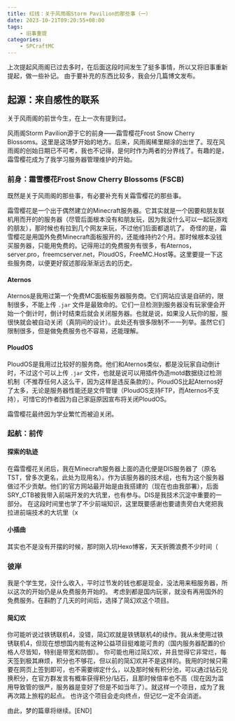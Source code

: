 ```yaml
---
title: 红线：关于风雨阁Storm Pavilion的那些事（一）
date: 2023-10-21T09:20:55+08:00
tags:
    - 旧事重提
categories:
    - SPCraftMC
---
```

上次提起风雨阁已过去多时，在后面这段时间发生了挺多事情，所以又将旧事重新提起，做一些补记。
由于要补充的东西比较多，我会分几篇博文发布。

## 起源：来自感性的联系

关于风雨阁的前世今生，在上一次有提到过。

风雨阁Storm Pavilion源于它的前身——霜雪樱花Frost Snow Cherry Blossoms。这里是这场梦开始的地方。后来，风雨阁稀里糊涂的出世了。现在风雨阁的创始日期已不可考，我也不记得，是何时作为两者的分界线了。有趣的是，霜雪樱花成为了我学习服务器管理维护的开始。

### 前身：霜雪樱花Frost Snow Cherry Blossoms (FSCB)

既然是关于风雨阁的那些事，有必要补充有关霜雪樱花的那些事。

霜雪樱花是一个出于偶然建立的Minecraft服务器。它其实就是一个因要和朋友联机用而开的的服务器（尽管后面根本没有和朋友玩，因为我没什么可以一起玩游戏的朋友），那时候也有拉到几个网友来玩，不过他们后面都退坑了。
奇怪的是，霜雪樱花是用国外免费Minecraft面板服开的，还能维持约2个月。那时候根本没钱买服务器，只能用免费的。记得用过的免费服务有很多，有Aternos，server.pro，freemcserver.net，PloudOS，FreeMC.Host等。这里要提一下这些服务商，以便更好叙述那段渐渐远去的历史。

#### Aternos

Aternos是我用过第一个免费MC面板服务器服务商。它们网站应该是自研的，限制很多，不能上传 `.jar` 文件是最致命的。它们一旦检测到服务器没有玩家便会开始一个倒计时，倒计时结束后就会关闭服务器。也就是说，如果没人玩你的服，服很快就会被自动关闭（真阴间的设计）。此处还有很多限制不一一列举。虽然它们限制很多，但是做免费服务也不容易，还能理解。

#### PloudOS

PloudOS是我用过比较好的服务商。他们和Aternos类似，都是没玩家自动倒计时，不过这个可以上传 `.jar` 文件，也就是说可以用插件伪造motd数据绕过检测机制（不推荐任何人这么干，因为这样是违反条款的）。PloudOS比起Aternos好了太多，无论是服务器性能还是文件管理（PloudOS支持FTP，而Aternos不支持），可惜它的作者因为自己家庭原因宣布将关闭PloudOS。

霜雪樱花最终因为学业繁忙而被迫关闭。

### 起航：前传

#### 探索的轨迹

在霜雪樱花关闭后，我在Minecraft服务器上面的造化便是DIS服务器了（原名TST，曾多次更名，此处为现用名）。作为该服务器的技术组，也有为这个服务器做过不少贡献。他们的官方网站最开始是由我搭建的（现在也由我部署），后面SRY_CTB被我带入前端开发的大坑里，也有参与。DIS是我技术沉淀中重要的一部分。
在这段时间里也学了不少前端知识，这里既要感谢也要谴责旁白大佬把我拉进前端技术的大坑里（x

#### 小插曲

其实也不是没有开摆的时候，那时刚入坑Hexo博客，天天折腾浪费不少时间（

### 彼岸

我是个学生党，没什么收入，平时过节发的钱也都是现金，没法用来租服务器，所以这次的开始仍是从免费服务开始的。
考虑到都是国内玩家，就没有再用国外的免费服务。在斟酌了几天的时间后，选择了简幻欢这个项目。

#### 简幻欢

你可能听说过铁锈联机4，没错，简幻欢就是铁锈联机4的续作。我从未使用过铁锈联机4，但现在想想国内能有这种公益项目挺难能可贵的（国内服务器配置的价格人尽皆知，特别是带宽和防御）。
你可能也用过简幻欢，并且觉得它非常烂，每天签到极其麻烦，积分也不够花，但以前的简幻欢并不是这样的。我用的时候只需要在网页上签到即可，也不需要绑定什么，以及那时候有积分池，可以通过钻石兑换积分，在官方群发言有概率获得积分/钻石，且那时候倍率也不高（现在因为滥用导致管的很严，服务器是变好了但是不如当年了）。就这样一个项目，成为了我再次踏上旅程的起点。
也许这个项目会走向终点，但记忆一定不会消逝。

由此，梦的篇章将继续。\[END\]
